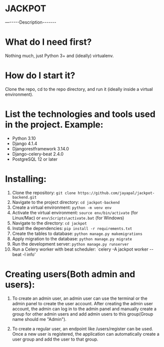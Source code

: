 # JACKPOT
—-----Description------- 

# What do I need first?

Nothing much, just Python 3+ and (ideally) virtualenv.

# How do I start it?

Clone the repo, cd to the repo directory, and run it (ideally inside a virtual environment).

# List the technologies and tools used in the project. Example:
- Python 3.10
- Django 4.1.4
- Djangorestframework 3.14.0
- Django-celery-beat 2.4.0
- PostgreSQL 12 or later


# Installing:
1. Clone the repository: `git clone https://github.com/jayapal/jackpot-backend.git`
2. Navigate to the project directory: `cd jackpot-backend`
3. Create a virtual environment: `python -m venv env`
4. Activate the virtual environment: `source env/bin/activate` (for Linux/Mac) or `env\Scripts\activate.bat` (for Windows)
5. Navigate to the directory: `cd jackpot`
6. Install the dependencies: `pip install -r requirements.txt`
7. Create the tables to database: `python manage.py makemigrations`
8. Apply migration to the database: `python manage.py migrate`
9. Run the development server: `python manage.py runserver`
10. Run a Celery worker with beat scheduler: `celery -A jackpot worker --beat -l info'


# Creating users(Both admin and users):
1. To create an admin user, an admin user can use the terminal or the admin panel to create the user account. After creating the admin user account, the admin can log in to the admin panel and manually create a group for other admin users and add admin users to this group(Group name should me "Admin").

2. To create a regular user, an endpoint like /users/register can be used. Once a new user is registered, the application can automatically create a user group and add the user to that group.





